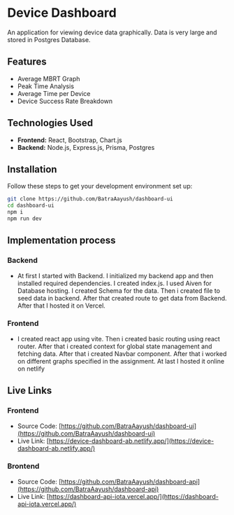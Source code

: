 # Device Dashboard

An application for viewing device data graphically. Data is very large and stored in Postgres Database.

## Features

- Average MBRT Graph
- Peak Time Analysis
- Average Time per Device
- Device Success Rate Breakdown


## Technologies Used

- **Frontend:** React, Bootstrap, Chart.js
- **Backend:** Node.js, Express.js, Prisma, Postgres

## Installation

Follow these steps to get your development environment set up:

   ```bash
   git clone https://github.com/BatraAayush/dashboard-ui
   cd dashboard-ui
   npm i
   npm run dev
  ```

## Implementation process

### Backend

- At first I started with Backend. I initialized my backend app and then installed required dependencies. I created index.js. I used Aiven for Database hosting. I created Schema for the data. Then i created file to seed data in backend. After that created route to get data from Backend. After that I hosted it on Vercel.
  
### Frontend

- I created react app using vite. Then i created basic routing using react router. After that i created context for global state management and fetching data. After that i created Navbar component. After that i worked on different graphs specified in the assignment. At last I hosted it online on netlify

## Live Links
### Frontend
- Source Code: [https://github.com/BatraAayush/dashboard-ui](https://github.com/BatraAayush/dashboard-ui)
- Live Link: [https://device-dashboard-ab.netlify.app/](https://device-dashboard-ab.netlify.app/)

### Brontend
- Source Code: [https://github.com/BatraAayush/dashboard-api](https://github.com/BatraAayush/dashboard-api)
- Live Link: [https://dashboard-api-iota.vercel.app/](https://dashboard-api-iota.vercel.app/)
